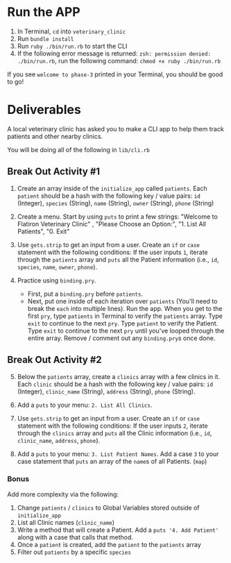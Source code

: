 # Run the APP
1. In Terminal, `cd` into `veterinary_clinic`
2. Run `bundle install`
2. Run  `ruby ./bin/run.rb` to start the CLI
3. If the following error message is returned: `zsh: permission denied: ./bin/run.rb`, run the following command: `chmod +x ruby ./bin/run.rb`

If you see `welcome to phase-3` printed in your Terminal, you should be good to go!

# Deliverables 
A local veterinary clinic has asked you to make a CLI app to help them track patients and other nearby clinics.

You will be doing all of the following in `lib/cli.rb`

## Break Out Activity #1

1. Create an array inside of the `initialize_app` called `patients`. Each `patient` should be a hash with the following key / value pairs: `id` (Integer), `species` (String), `name` (String), `owner` (String), `phone` (String)

2. Create a menu. Start by using `puts` to print a few strings: "Welcome to Flatiron Veterinary Clinic" ,  "Please Choose an Option:", "1. List All Patients", "0. Exit"

3. Use `gets.strip` to get an input from a user. Create an `if` or `case` statement with the following conditions: If the user inputs `1`, iterate through the `patients` array and `puts` all the Patient information (i.e., `id`, `species`, `name`, `owner`, `phone`).

4. Practice using `binding.pry`. 
    - First, put a `binding.pry` before `patients`. 
    - Next, put one inside of each iteration over `patients` (You'll need to break the `each` into multiple lines). Run the app. When you get to the first `pry`, type `patients` in Terminal to verify the `patients` array. Type `exit` to continue to the next `pry`. Type `patient` to verify the Patient. Type `exit` to continue to the next `pry` until you've looped through the entire array. Remove / comment out any `binding.pry`s once done.

## Break Out Activity #2

5. Below the `patients` array, create a `clinics` array with a few clinics in it. Each `clinic` should be a hash with the following key / value pairs: `id` (Integer), `clinic_name` (String), `address` (String), `phone` (String).

6. Add a `puts` to your menu: `2. List All Clinics`.

7. Use `gets.strip` to get an input from a user. Create an `if` or `case` statement with the following conditions: If the user inputs `2`, iterate through the `clinics` array and `puts` all the Clinic information (i.e., `id`, `clinic_name`, `address`, `phone`).

8. Add a `puts` to your menu: `3. List Patient Names`. Add a case `3` to your case statement that `puts` an array of the `name`s of all Patients. (`map`)

### Bonus

Add more complexity via the following:

1. Change `patients` / `clinics` to Global Variables stored outside of `initialize_app`
2. List all Clinic names (`clinic_name`)
3. Write a method that will create a Patient. Add a `puts '4. Add Patient'` along with a case that calls that method.
3. Once a `patient` is created, add the `patient` to the `patients` array
10. Filter out `patients` by a specific `species`
